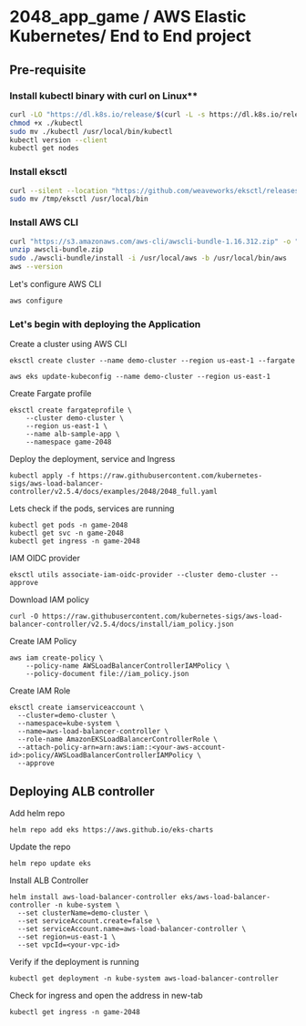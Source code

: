 # 2048_app_game / AWS Elastic Kubernetes/ End to End project


## Pre-requisite

### Install kubectl binary with curl on Linux**

```bash
curl -LO "https://dl.k8s.io/release/$(curl -L -s https://dl.k8s.io/release/stable.txt)/bin/linux/amd64/kubectl"
chmod +x ./kubectl
sudo mv ./kubectl /usr/local/bin/kubectl
kubectl version --client
kubectl get nodes
```

### Install eksctl

```bash
curl --silent --location "https://github.com/weaveworks/eksctl/releases/latest/download/eksctl_Linux_amd64.tar.gz" | tar xz -C /tmp
sudo mv /tmp/eksctl /usr/local/bin
```

### Install AWS CLI
```bash
curl "https://s3.amazonaws.com/aws-cli/awscli-bundle-1.16.312.zip" -o "awscli-bundle.zip"
unzip awscli-bundle.zip
sudo ./awscli-bundle/install -i /usr/local/aws -b /usr/local/bin/aws
aws --version
```

Let's configure AWS CLI
```bash
aws configure
```

### Let's begin with deploying the Application
Create a cluster using AWS CLI

```cli
eksctl create cluster --name demo-cluster --region us-east-1 --fargate
```

```cli
aws eks update-kubeconfig --name demo-cluster --region us-east-1
```

Create Fargate profile
```cli
eksctl create fargateprofile \
    --cluster demo-cluster \
    --region us-east-1 \
    --name alb-sample-app \
    --namespace game-2048
```

Deploy the deployment, service and Ingress
```cli
kubectl apply -f https://raw.githubusercontent.com/kubernetes-sigs/aws-load-balancer-controller/v2.5.4/docs/examples/2048/2048_full.yaml
```

Lets check if the pods, services are running

```cli
kubectl get pods -n game-2048
kubectl get svc -n game-2048
kubectl get ingress -n game-2048
```
IAM OIDC provider
```cli
eksctl utils associate-iam-oidc-provider --cluster demo-cluster --approve
```
Download IAM policy
```cli
curl -O https://raw.githubusercontent.com/kubernetes-sigs/aws-load-balancer-controller/v2.5.4/docs/install/iam_policy.json
```

Create IAM Policy
```cli
aws iam create-policy \
    --policy-name AWSLoadBalancerControllerIAMPolicy \
    --policy-document file://iam_policy.json
```

Create IAM Role
```cli
eksctl create iamserviceaccount \
  --cluster=demo-cluster \
  --namespace=kube-system \
  --name=aws-load-balancer-controller \
  --role-name AmazonEKSLoadBalancerControllerRole \
  --attach-policy-arn=arn:aws:iam::<your-aws-account-id>:policy/AWSLoadBalancerControllerIAMPolicy \
  --approve
```

## Deploying ALB controller
Add helm repo
```cli
helm repo add eks https://aws.github.io/eks-charts
```
Update the repo
```cli
helm repo update eks
```
Install ALB Controller
```cli
helm install aws-load-balancer-controller eks/aws-load-balancer-controller -n kube-system \
  --set clusterName=demo-cluster \
  --set serviceAccount.create=false \
  --set serviceAccount.name=aws-load-balancer-controller \
  --set region=us-east-1 \
  --set vpcId=<your-vpc-id>
```

Verify if the deployment is running
```cli
kubectl get deployment -n kube-system aws-load-balancer-controller
```
Check for ingress and open the address in new-tab
```cli
kubectl get ingress -n game-2048
```
